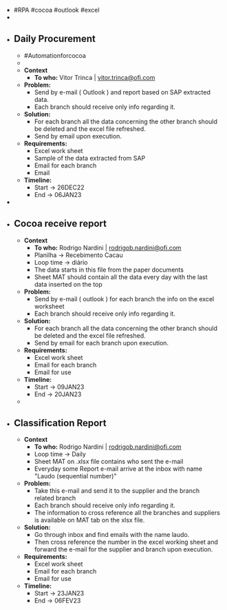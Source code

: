 - #RPA #cocoa #outlook #excel
-
- ## Daily Procurement
	- #Automationforcocoa
	-
	- **Context**
		- **To who:** Vitor Trinca | vitor.trinca@ofi.com
	- **Problem:**
		- Send by e-mail ( Outlook ) and report based on SAP extracted data.
		- Each branch should receive only info regarding it.
	- **Solution:**
		- For each branch all the data concerning the other branch should be deleted and the excel file refreshed.
		- Send by email upon execution.
	- **Requirements:**
		- Excel work sheet
		- Sample of the data extracted from SAP
		- Email for each branch
		- Email
	- **Timeline:**
		- Start -> 26DEC22
		- End -> 06JAN23
-
- ## Cocoa receive report
	- **Context**
		- **To who:** Rodrigo Nardini | rodrigob.nardini@ofi.com
		- Planilha -> Recebimento Cacau
		- Loop time -> diário
		- The data starts in this file from the paper documents
		- Sheet MAT should contain all the data every day with the last data inserted on the top
	- **Problem:**
		- Send by e-mail ( outlook ) for each branch the info on the excel worksheet
		- Each branch should receive only info regarding it.
	- **Solution:**
		- For each branch all the data concerning the other branch should be deleted and the excel file refreshed.
		- Send by email for each branch upon execution.
	- **Requirements:**
		- Excel work sheet
		- Email for each branch
		- Email for use
	- **Timeline:**
		- Start -> 09JAN23
		- End -> 20JAN23
	-
- ## Classification Report
	- **Context**
		- **To who:** Rodrigo Nardini | rodrigob.nardini@ofi.com
		- Loop time -> Daily
		- Sheet MAT on .xlsx file contains who sent the e-mail
		- Everyday some Report e-mail arrive at the inbox with name "Laudo (sequential number)"
	- **Problem:**
		- Take this e-mail and send it to the supplier and the branch related branch
		- Each branch should receive only info regarding it.
		- The information to cross reference all the branches and suppliers is available on MAT tab on the xlsx file.
	- **Solution:**
		- Go through inbox and find emails with the name laudo.
		- Then cross reference the number in the excel working sheet and forward the e-mail for the supplier and branch upon execution.
	- **Requirements:**
		- Excel work sheet
		- Email for each branch
		- Email for use
	- **Timeline:**
		- Start -> 23JAN23
		- End -> 06FEV23